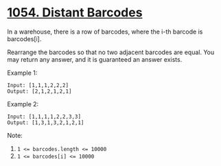 # [1054. Distant Barcodes](https://leetcode.com/problems/distant-barcodes/)

In a warehouse, there is a row of barcodes, where the i-th barcode is barcodes[i].

Rearrange the barcodes so that no two adjacent barcodes are equal.  You may return any answer, and it is guaranteed an answer exists.

Example 1:

```text
Input: [1,1,1,2,2,2]
Output: [2,1,2,1,2,1]
```

Example 2:

```text
Input: [1,1,1,1,2,2,3,3]
Output: [1,3,1,3,2,1,2,1]
```

Note:

1. `1 <= barcodes.length <= 10000`
1. `1 <= barcodes[i] <= 10000`
